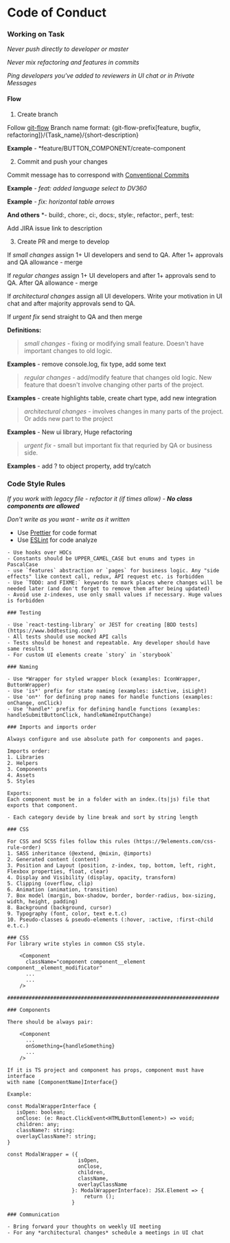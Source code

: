 # Code of Conduct

### Working on Task

*Never push directly to developer or master*

*Never mix refactoring and features in commits*

*Ping developers you've added to reviewers in UI chat or in Private Messages*

#### Flow

1. Create branch

Follow [git-flow](https://datasift.github.io/gitflow/IntroducingGitFlow.html)
Branch name format: {git-flow-prefix[feature, bugfix, refactoring]}/{Task_name}/{short-description}

**Example** - *feature/BUTTON_COMPONENT/create-component

2. Commit and push your changes

Commit message has to correspond with [Conventional Commits](https://www.conventionalcommits.org/en/v1.0.0-beta.4/)

**Example** *- feat: added language select to DV360*

**Example** *- fix: horizontal table arrows*

**And others** *- build:, chore:, ci:, docs:, style:, refactor:, perf:, test:

Add JIRA issue link to description

3. Create PR and merge to develop

If *small changes* assign 1+ UI developers and send to QA.
After 1+ approvals and QA allowance - merge

If *regular changes* assign 1+ UI developers and after 1+ approvals send to QA.
After QA allowance - merge

If *architectural changes* assign all UI developers.
Write your motivation in UI chat and after majority approvals send to QA.

If *urgent fix* send straight to QA and then merge

**Definitions:**

> *small changes -* fixing or modifying small feature. Doesn't have important changes to old logic.

**Examples** - remove console.log, fix type, add some text

> *regular changes -* add/modify feature that changes old logic. New feature that doesn't involve changing other parts
> of the project.

**Examples** - create highlights table, create chart type, add new integration

> *architectural changes -* involves changes in many parts of the project. Or adds new part to the project

**Examples** - New ui library, Huge refactoring

> *urgent fix -* small but important fix that requried by QA or business side.

**Examples** - add ? to object property, add try/catch

### Code Style Rules

*If you work with legacy file - refactor it (if times allow) - **No class components are allowed***

*Don't write as you want - write as it written*

- Use [Prettier](https://prettier.io/) for code format
- Use [ESLint](https://eslint.org/) for code analyze

```
- Use hooks over HOCs
- Constants should be UPPER_CAMEL_CASE but enums and types in PascalCase
- use `features` abstraction or `pages` for business logic. Any "side effects" like context call, redux, API request etc. is forbidden   
- Use `TODO: and FIXME:` keywords to mark places where changes will be needed later (and don't forget to remove them after being updated)
- Avoid use z-indexes, use only small values if necessary. Huge values is forbidden

### Testing

- Use `react-testing-library` or JEST for creating [BDD tests](https://www.bddtesting.com/)
- All tests should use mocked API calls
- Tests should be honest and repeatable. Any developer should have same results 
- For custom UI elements create `story` in `storybook`

### Naming

- Use *Wrapper for styled wrapper block (examples: IconWrapper, ButtonWrapper)
- Use 'is*' prefix for state naming (examples: isActive, isLight)
- Use 'on*' for defining prop names for handle functions (examples: onChange, onClick)
- Use 'handle*' prefix for defining handle functions (examples: handleSubmitButtonClick, handleNameInputChange)

### Imports and imports order

Always configure and use absolute path for components and pages.

Imports order:
1. Libraries
2. Helpers
3. Components
4. Assets
5. Styles

Exports: 
Each component must be in a folder with an index.(ts|js) file that exports that component.

- Each category devide by line break and sort by string length 

### CSS 

For CSS and SCSS files follow this rules (https://9elements.com/css-rule-order)
1. SASS inheritance (@extend, @mixin, @imports)
2. Generated content (content)
3. Position and Layout (position, z-index, top, bottom, left, right, Flexbox properties, float, clear)
4. Display and Visibility (display, opacity, transform)
5. Clipping (overflow, clip)
6. Animation (animation, transition)
7. Box model (margin, box-shadow, border, border-radius, box-sizing, width, height, padding)
8. Background (background, cursor)
9. Typography (font, color, text e.t.c)
10. Pseudo-classes & pseudo-elements (:hover, :active, :first-child e.t.c.)

### CSS
For library write styles in common CSS style.  

    <Component
      className="component component__element component__element_modificator"
      ...
      ...
    />

#####################################################################

### Components 

There should be always pair:

    <Component
      ...
      onSomething={handleSomething}
      ...
    />

If it is TS project and component has props, component must have interface
with name [ComponentName]Interface{}
 
Example: 
 
const ModalWrapperInterface {
   isOpen: boolean;
   onClose: (e: React.ClickEvent<HTMLButtonElement>) => void;
   children: any;
   className?: string:
   overlayClassName?: string;
}
  
const ModalWrapper = ({
                       isOpen,
                       onClose,
                       children,
                       className,
                       overlayClassName
                     }: ModalWrapperInterface): JSX.Element => {
                         return ();
                     }

### Communication

- Bring forward your thoughts on weekly UI meeting
- For any *architectural changes* schedule a meetings in UI chat
